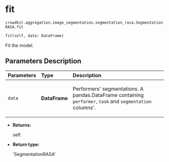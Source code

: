 # fit
`crowdkit.aggregation.image_segmentation.segmentation_rasa.SegmentationRASA.fit`

```python
fit(self, data: DataFrame)
```

Fit the model.

## Parameters Description

| Parameters | Type | Description |
| :----------| :----| :-----------|
`data`|**DataFrame**|<p>Performers&#x27; segmentations. A pandas.DataFrame containing `performer`, `task` and `segmentation` columns&#x27;.</p>

* **Returns:**

  self.

* **Return type:**

  'SegmentationRASA'

